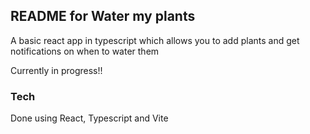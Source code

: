 ## README for Water my plants

A basic react app in typescript which allows you to add plants and get notifications on when to water them 


Currently in progress!!

### Tech

Done using React, Typescript and Vite

